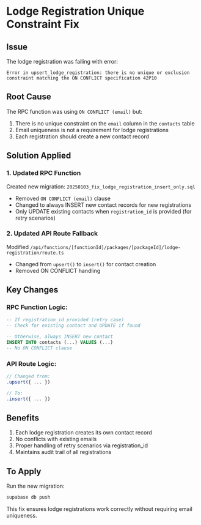 # Lodge Registration Unique Constraint Fix

## Issue
The lodge registration was failing with error:
```
Error in upsert_lodge_registration: there is no unique or exclusion constraint matching the ON CONFLICT specification 42P10
```

## Root Cause
The RPC function was using `ON CONFLICT (email)` but:
1. There is no unique constraint on the `email` column in the `contacts` table
2. Email uniqueness is not a requirement for lodge registrations
3. Each registration should create a new contact record

## Solution Applied

### 1. Updated RPC Function
Created new migration: `20250103_fix_lodge_registration_insert_only.sql`
- Removed `ON CONFLICT (email)` clause
- Changed to always INSERT new contact records for new registrations
- Only UPDATE existing contacts when `registration_id` is provided (for retry scenarios)

### 2. Updated API Route Fallback
Modified `/api/functions/[functionId]/packages/[packageId]/lodge-registration/route.ts`
- Changed from `upsert()` to `insert()` for contact creation
- Removed ON CONFLICT handling

## Key Changes

### RPC Function Logic:
```sql
-- If registration_id provided (retry case)
-- Check for existing contact and UPDATE if found

-- Otherwise, always INSERT new contact
INSERT INTO contacts (...) VALUES (...)
-- No ON CONFLICT clause
```

### API Route Logic:
```typescript
// Changed from:
.upsert({ ... })

// To:
.insert({ ... })
```

## Benefits
1. Each lodge registration creates its own contact record
2. No conflicts with existing emails
3. Proper handling of retry scenarios via registration_id
4. Maintains audit trail of all registrations

## To Apply
Run the new migration:
```bash
supabase db push
```

This fix ensures lodge registrations work correctly without requiring email uniqueness.